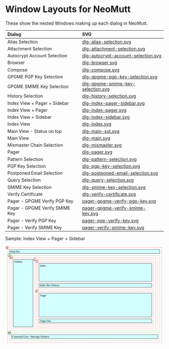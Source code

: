 # Window Layouts for NeoMutt

These show the nested Windows making up each dialog in NeoMutt.

| Dialog                         | SVG                                                                        |
| :----------------------------- | :------------------------------------------------------------------------- |
| Alias Selection                | [dlg-alias-selection.svg](https://github.com/neomutt/gfx/raw/main/screenshots/window/dlg-alias-selection.svg)                         |
| Attachment Selection           | [dlg-attachment-selection.svg](https://github.com/neomutt/gfx/raw/main/screenshots/window/dlg-attachment-selection.svg)               |
| Autocrypt Account Selection    | [dlg-autocrypt-account-selection.svg](https://github.com/neomutt/gfx/raw/main/screenshots/window/dlg-autocrypt-account-selection.svg) |
| Browser                        | [dlg-browser.svg](https://github.com/neomutt/gfx/raw/main/screenshots/window/dlg-browser.svg)                                         |
| Compose                        | [dlg-compose.svg](https://github.com/neomutt/gfx/raw/main/screenshots/window/dlg-compose.svg)                                         |
| GPGME PGP Key Selection        | [dlg-gpgme-pgp-key-selection.svg](https://github.com/neomutt/gfx/raw/main/screenshots/window/dlg-gpgme-pgp-key-selection.svg)         |
| GPGME SMIME Key Selection      | [dlg-gpgme-smime-key-selection.svg](https://github.com/neomutt/gfx/raw/main/screenshots/window/dlg-gpgme-smime-key-selection.svg)     |
| History Selection              | [dlg-history-selection.svg](https://github.com/neomutt/gfx/raw/main/screenshots/window/dlg-history-selection.svg)                     |
| Index View + Pager + Sidebar   | [dlg-index-pager-sidebar.svg](https://github.com/neomutt/gfx/raw/main/screenshots/window/dlg-index-pager-sidebar.svg)                 |
| Index View + Pager             | [dlg-index-pager.svg](https://github.com/neomutt/gfx/raw/main/screenshots/window/dlg-index-pager.svg)                                 |
| Index View + Sidebar           | [dlg-index-sidebar.svg](https://github.com/neomutt/gfx/raw/main/screenshots/window/dlg-index-sidebar.svg)                             |
| Index View                     | [dlg-index.svg](https://github.com/neomutt/gfx/raw/main/screenshots/window/dlg-index.svg)                                             |
| Main View - Status on top      | [dlg-main-sot.svg](https://github.com/neomutt/gfx/raw/main/screenshots/window/dlg-main-sot.svg)                                       |
| Main View                      | [dlg-main.svg](https://github.com/neomutt/gfx/raw/main/screenshots/window/dlg-main.svg)                                               |
| Mixmaster Chain Selection      | [dlg-mixmaster.svg](https://github.com/neomutt/gfx/raw/main/screenshots/window/dlg-mixmaster.svg)                                     |
| Pager                          | [dlg-pager.svg](https://github.com/neomutt/gfx/raw/main/screenshots/window/dlg-pager.svg)                                             |
| Pattern Selection              | [dlg-pattern-selection.svg](https://github.com/neomutt/gfx/raw/main/screenshots/window/dlg-pattern-selection.svg)                     |
| PGP Key Selection              | [dlg-pgp-key-selection.svg](https://github.com/neomutt/gfx/raw/main/screenshots/window/dlg-pgp-key-selection.svg)                     |
| Postponed Email Selection      | [dlg-postponed-email-selection.svg](https://github.com/neomutt/gfx/raw/main/screenshots/window/dlg-postponed-email-selection.svg)     |
| Query Selection                | [dlg-query-selection.svg](https://github.com/neomutt/gfx/raw/main/screenshots/window/dlg-query-selection.svg)                         |
| SMIME Key Selection            | [dlg-smime-key-selection.svg](https://github.com/neomutt/gfx/raw/main/screenshots/window/dlg-smime-key-selection.svg)                 |
| Verify Certificate             | [dlg-verify-certificate.svg](https://github.com/neomutt/gfx/raw/main/screenshots/window/dlg-verify-certificate.svg)                   |
| Pager - GPGME Verify PGP Key   | [pager-gpgme-verify-pgp-key.svg](https://github.com/neomutt/gfx/raw/main/screenshots/window/pager-gpgme-verify-pgp-key.svg)           |
| Pager - GPGME Verify SMIME Key | [pager-gpgme-verify-smime-key.svg](https://github.com/neomutt/gfx/raw/main/screenshots/window/pager-gpgme-verify-smime-key.svg)       |
| Pager - Verify PGP Key         | [pager-pgp-verify-key.svg](https://github.com/neomutt/gfx/raw/main/screenshots/window/pager-pgp-verify-key.svg)                       |
| Pager - Verify SMIME Key       | [pager-verify-smime-key.svg](https://github.com/neomutt/gfx/raw/main/screenshots/window/pager-verify-smime-key.svg)                   |

Sample: Index View + Pager + Sidebar

![dlg-index-pager-sidebar.svg](https://github.com/neomutt/gfx/raw/main/screenshots/window/dlg-index-pager-sidebar.svg)
